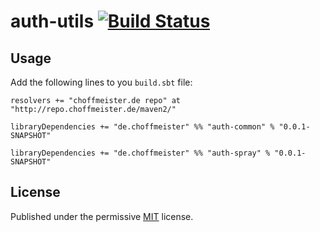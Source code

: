 # auth-utils [![Build Status](https://travis-ci.org/choffmeister/auth-utils.svg?branch=develop)](https://travis-ci.org/choffmeister/auth-utils)

## Usage

Add the following lines to you `build.sbt` file:

~~~
resolvers += "choffmeister.de repo" at "http://repo.choffmeister.de/maven2/"

libraryDependencies += "de.choffmeister" %% "auth-common" % "0.0.1-SNAPSHOT"

libraryDependencies += "de.choffmeister" %% "auth-spray" % "0.0.1-SNAPSHOT"
~~~

## License

Published under the permissive [MIT](http://opensource.org/licenses/MIT) license.
